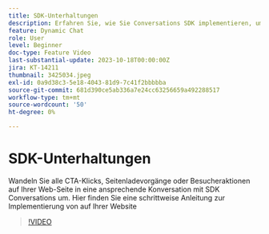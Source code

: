 ```yaml
---
title: SDK-Unterhaltungen
description: Erfahren Sie, wie Sie Conversations SDK implementieren, um jeden CTA-Klick in eine ansprechende Konversation zu konvertieren.
feature: Dynamic Chat
role: User
level: Beginner
doc-type: Feature Video
last-substantial-update: 2023-10-18T00:00:00Z
jira: KT-14211
thumbnail: 3425034.jpeg
exl-id: 0a9d38c3-5e18-4043-81d9-7c41f2bbbbba
source-git-commit: 681d390ce5ab336a7e24cc63256659a492288517
workflow-type: tm+mt
source-wordcount: '50'
ht-degree: 0%

---
```


# SDK-Unterhaltungen

Wandeln Sie alle CTA-Klicks, Seitenladevorgänge oder Besucheraktionen auf Ihrer Web-Seite in eine ansprechende Konversation mit SDK Conversations um. Hier finden Sie eine schrittweise Anleitung zur Implementierung von auf Ihrer Website

>[!VIDEO](https://video.tv.adobe.com/v/3425034/?learn=on)
